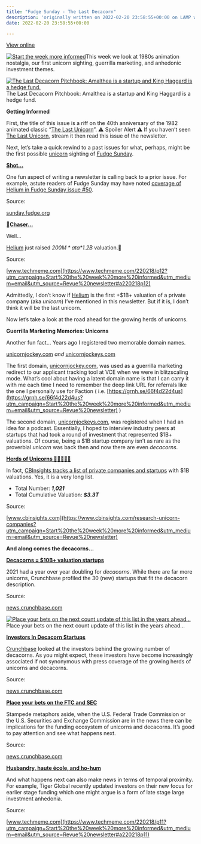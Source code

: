 ```yaml
---
title: "Fudge Sunday - The Last Decacorn"
description: 'originally written on 2022-02-20 23:58:55+00:00 on LAMP with vi, WordPress, Jekyll, Gatsby Cloud, Netlify, Revue, Substack, or Buttondown'
date: 2022-02-20 23:58:55+00:00

---
```


[View online](https://sunday.fudge.org/issues/fudge-sunday-the-last-decacorn-1038065?utm_campaign=Issue&utm_content=view_in_browser&utm_medium=email&utm_source=Start+the+week+more+informed)

[![Start the week more informed](https://bucketeer-e05bbc84-baa3-437e-9518-adb32be77984.s3.amazonaws.com/public/images/3979720d-b6a4-4b83-b00c-831ad40ada2d_1200x115.png "Start the week more informed")](https://substackcdn.com/image/fetch/f_auto,q_auto:good,fl_progressive:steep/https%3A%2F%2Fbucketeer-e05bbc84-baa3-437e-9518-adb32be77984.s3.amazonaws.com%2Fpublic%2Fimages%2F3979720d-b6a4-4b83-b00c-831ad40ada2d_1200x115.png)This week we look at 1980s animation nostalgia, our first unicorn sighting, guerrilla marketing, and anhedonic investment themes.

[![The Last Decacorn Pitchbook: Amalthea is a startup and King Haggard is a hedge fund.](https://bucketeer-e05bbc84-baa3-437e-9518-adb32be77984.s3.amazonaws.com/public/images/9cd65920-a4f8-418c-bf95-617d2daea4da_600x450.jpeg "The Last Decacorn Pitchbook: Amalthea is a startup and King Haggard is a hedge fund.")](https://substackcdn.com/image/fetch/f_auto,q_auto:good,fl_progressive:steep/https%3A%2F%2Fbucketeer-e05bbc84-baa3-437e-9518-adb32be77984.s3.amazonaws.com%2Fpublic%2Fimages%2F9cd65920-a4f8-418c-bf95-617d2daea4da_600x450.jpeg)The Last Decacorn Pitchbook: Amalthea is a startup and King Haggard is a hedge fund.

 **Getting Informed**

First, the title of this issue is a riff on the 40th anniversary of the 1982 animated classic “[The Last Unicorn](https://www.imdb.com/title/tt0084237/?utm_campaign=Start%20the%20week%20more%20informed&utm_medium=email&utm_source=Revue%20newsletter)”. ⚠️ Spoiler Alert ⚠️ If you haven’t seen [The Last Unicorn](https://www.imdb.com/title/tt0084237/?utm_campaign=Start%20the%20week%20more%20informed&utm_medium=email&utm_source=Revue%20newsletter), stream it then read this issue of the newsletter.

Next, let’s take a quick rewind to a past issues for what, perhaps, might be the first possible [unicorn](https://en.wikipedia.org/wiki/Unicorn_(finance)?utm_campaign=Start%20the%20week%20more%20informed&utm_medium=email&utm_source=Revue%20newsletter) sighting of [Fudge Sunday](https://sunday.fudge.org?utm_campaign=Start%20the%20week%20more%20informed&utm_medium=email&utm_source=Revue%20newsletter).

**[Shot...](https://sunday.fudge.org/issues/fudge-sunday-99-6g-balloons-1014217?utm_campaign=Start%20the%20week%20more%20informed&utm_medium=email&utm_source=Revue%20newsletter)**

One fun aspect of writing a newsletter is calling back to a prior issue. For example, astute readers of Fudge Sunday may have noted [coverage of Helium in Fudge Sunday issue #50](https://sunday.fudge.org/issues/fudge-sunday-99-6g-balloons-1014217?utm_campaign=Start%20the%20week%20more%20informed&utm_medium=email&utm_source=Revue%20newsletter).

Source:

[sunday.fudge.org](https://sunday.fudge.org/issues/fudge-sunday-99-6g-balloons-1014217?utm_campaign=Start%20the%20week%20more%20informed&utm_medium=email&utm_source=Revue%20newsletter)

**[🦄Chaser...](https://www.techmeme.com/220218/p12?utm_campaign=Start%20the%20week%20more%20informed&utm_medium=email&utm_source=Revue%20newsletter#a220218p12)**

Well…

[Helium](https://www.techmeme.com/220218/p12?utm_campaign=Start%20the%20week%20more%20informed&utm_medium=email&utm_source=Revue%20newsletter#a220218p12) just raised *$200M* at a *$1.2B* valuation.🦄

Source:

[www.techmeme.com](https://www.techmeme.com/220218/p12?utm_campaign=Start%20the%20week%20more%20informed&utm_medium=email&utm_source=Revue%20newsletter#a220218p12)

Admittedly, I don’t know if [Helium](https://sunday.fudge.org/issues/fudge-sunday-99-6g-balloons-1014217?utm_campaign=Start%20the%20week%20more%20informed&utm_medium=email&utm_source=Revue%20newsletter) is the first +$1B+ valuation of a private company (aka *unicorn*) I’ve mentioned in this newsletter. But if it is, I don’t think it will be the last unicorn.

Now let’s take a look at the road ahead for the growing herds of unicorns.

 **Guerrilla Marketing Memories: Unicorns**

Another fun fact… Years ago I registered two memorable domain names.

[unicornjockey.com](http://unicornjockey.com?utm_campaign=Start%20the%20week%20more%20informed&utm_medium=email&utm_source=Revue%20newsletter) *and* [unicornjockeys.com](https://unicornjockeys.com?utm_campaign=Start%20the%20week%20more%20informed&utm_medium=email&utm_source=Revue%20newsletter)

The first domain, [unicornjockey.com](http://unicornjockey.com?utm_campaign=Start%20the%20week%20more%20informed&utm_medium=email&utm_source=Revue%20newsletter), was used as a guerrilla marketing redirect to our applicant tracking tool at VCE when we were in blitzscaling mode. What’s cool about having a latent domain name is that I can carry it with me each time I need to remember the deep link URL for referrals like the one I personally use for Faction ( i.e. [https://grnh.se/66f4d22d4us](https://grnh.se/66f4d22d4us?utm_campaign=Start%20the%20week%20more%20informed&utm_medium=email&utm_source=Revue%20newsletter) )

The second domain, [unicornjockeys.com](https://unicornjockeys.com?utm_campaign=Start%20the%20week%20more%20informed&utm_medium=email&utm_source=Revue%20newsletter), was registered when I had an idea for a podcast. Essentially, I hoped to interview industry peers at startups that had took a round of investment that represented $1B+ valuations. Of course, being a $1B startup company isn’t as rare as the proverbial *unicorn* was back then and now there are even *decacorns*.

**[Herds of Unicorns 🦄🦄🦄🦄🦄](https://www.cbinsights.com/research-unicorn-companies?utm_campaign=Start%20the%20week%20more%20informed&utm_medium=email&utm_source=Revue%20newsletter)**

In fact, [CBInsights tracks a list of private companies and startups](https://www.cbinsights.com/research-unicorn-companies?utm_campaign=Start%20the%20week%20more%20informed&utm_medium=email&utm_source=Revue%20newsletter) with $1B valuations. Yes, it is a very long list.

* Total Number: ***1,021***
* Total Cumulative Valuation: ***$3.3T***

Source:

[www.cbinsights.com](https://www.cbinsights.com/research-unicorn-companies?utm_campaign=Start%20the%20week%20more%20informed&utm_medium=email&utm_source=Revue%20newsletter)

 **And along comes the decacorns...**

**[Decacorns = $10B+ valuation startups](https://news.crunchbase.com/news/decacorn-startups-2021-global-record-data-charts/?utm_campaign=Start%20the%20week%20more%20informed&utm_medium=email&utm_source=Revue%20newsletter)**

2021 had a year over year doubling for *decacorns*. While there are far more unicorns, Crunchbase profiled the 30 (new) startups that fit the decacorn description.

Source:

[news.crunchbase.com](https://news.crunchbase.com/news/decacorn-startups-2021-global-record-data-charts/?utm_campaign=Start%20the%20week%20more%20informed&utm_medium=email&utm_source=Revue%20newsletter)

[![Place your bets on the next count update of this list in the years ahead...](https://bucketeer-e05bbc84-baa3-437e-9518-adb32be77984.s3.amazonaws.com/public/images/9027660e-ac04-433c-9237-92e62e2ce95e_600x352.png "Place your bets on the next count update of this list in the years ahead...")](https://substackcdn.com/image/fetch/f_auto,q_auto:good,fl_progressive:steep/https%3A%2F%2Fbucketeer-e05bbc84-baa3-437e-9518-adb32be77984.s3.amazonaws.com%2Fpublic%2Fimages%2F9027660e-ac04-433c-9237-92e62e2ce95e_600x352.png)Place your bets on the next count update of this list in the years ahead...

**[Investors In Decacorn Startups](https://news.crunchbase.com/news/decacorn-investors-sequoia-capital/?utm_campaign=Start%20the%20week%20more%20informed&utm_medium=email&utm_source=Revue%20newsletter)**

[Crunchbase](https://news.crunchbase.com/news/decacorn-investors-sequoia-capital/?utm_campaign=Start%20the%20week%20more%20informed&utm_medium=email&utm_source=Revue%20newsletter) looked at the investors behind the growing number of decacorns. As you might expect, these investors have become increasingly associated if not synonymous with press coverage of the growing herds of unicorns and decacorns.

Source:

[news.crunchbase.com](https://news.crunchbase.com/news/decacorn-investors-sequoia-capital/?utm_campaign=Start%20the%20week%20more%20informed&utm_medium=email&utm_source=Revue%20newsletter)

**[Place your bets on the FTC and SEC](https://news.crunchbase.com/news/sec-private-company-funds-unicorn-vc-changes/?utm_campaign=Start%20the%20week%20more%20informed&utm_medium=email&utm_source=Revue%20newsletter)**

Stampede metaphors aside, when the U.S. Federal Trade Commission or the U.S. Securities and Exchange Commission are in the news there can be implications for the funding ecosystem of unicorns and decacorns. It’s good to pay attention and see what happens next.

Source:

[news.crunchbase.com](https://news.crunchbase.com/news/sec-private-company-funds-unicorn-vc-changes/?utm_campaign=Start%20the%20week%20more%20informed&utm_medium=email&utm_source=Revue%20newsletter)

**[Husbandry, haute école, and ho-hum](https://www.techmeme.com/220218/p11?utm_campaign=Start%20the%20week%20more%20informed&utm_medium=email&utm_source=Revue%20newsletter#a220218p11)**

And what happens next can also make news in terms of temporal proximity. For example, Tiger Global recently updated investors on their new focus for earlier stage funding which one might argue is a form of late stage large investment anhedonia.

Source:

[www.techmeme.com](https://www.techmeme.com/220218/p11?utm_campaign=Start%20the%20week%20more%20informed&utm_medium=email&utm_source=Revue%20newsletter#a220218p11)

